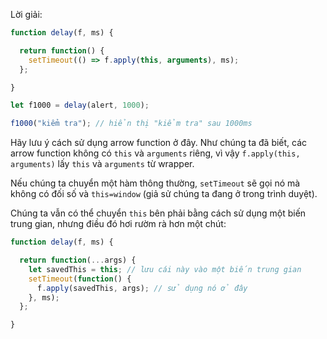 Lời giải:

```js run demo
function delay(f, ms) {

  return function() {
    setTimeout(() => f.apply(this, arguments), ms);
  };

}

let f1000 = delay(alert, 1000);

f1000("kiểm tra"); // hiển thị "kiểm tra" sau 1000ms
```

Hãy lưu ý cách sử dụng arrow function ở đây. Như chúng ta đã biết, các arrow function không có `this` và `arguments` riêng, vì vậy `f.apply(this, arguments)` lấy `this` và `arguments` từ wrapper.

Nếu chúng ta chuyển một hàm thông thường, `setTimeout` sẽ gọi nó mà không có đối số và `this=window` (giả sử chúng ta đang ở trong trình duyệt).

Chúng ta vẫn có thể chuyển `this` bên phải bằng cách sử dụng một biến trung gian, nhưng điều đó hơi rườm rà hơn một chút:

```js
function delay(f, ms) {

  return function(...args) {
    let savedThis = this; // lưu cái này vào một biến trung gian
    setTimeout(function() {
      f.apply(savedThis, args); // sử dụng nó ở đây
    }, ms);
  };

}
```
